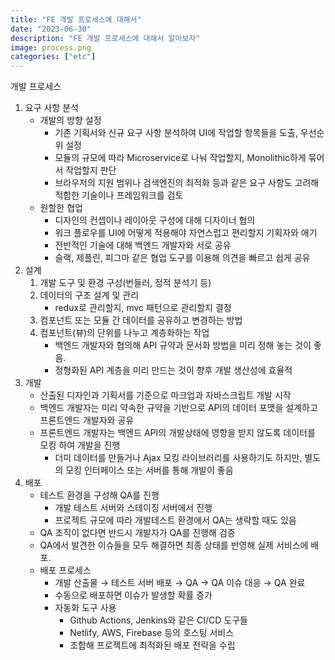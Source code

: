 ```yaml
---
title: "FE 개발 프로세스에 대해서"
date: "2023-06-30"
description: "FE 개발 프로세스에 대해서 알아보자"
image: process.png
categories: ["etc"]
---
```


개발 프로세스

1. 요구 사항 분석
   - 개발의 방향 설정
     - 기존 기획서와 신규 요구 사항 분석하여 UI에 작업할 항목들을 도출, 우선순위 설정
     - 모듈의 규모에 따라 Microservice로 나눠 작업할지, Monolithic하게 묶어서 작업할지 판단
     - 브라우저의 지원 범위나 검색엔진의 최적화 등과 같은 요구 사항도 고려해 적합한 기술이나 프레임워크를 검토
   - 원할한 협업
     - 디자인의 컨셉이나 레이아웃 구성에 대해 디자이너 협의
     - 워크 플로우를 UI에 어떻게 적용해야 자연스럽고 편리할지 기획자와 애기
     - 전반적인 기술에 대해 백엔드 개발자와 서로 공유
     - 슬랙, 제플린, 피그마 같은 협업 도구를 이용해 의견을 빠르고 쉽게 공유
2. 설계
   1. 개발 도구 및 환경 구성(번들러, 정적 분석기 등)
   2. 데이터의 구조 설계 및 관리
      - redux로 관리할지, mvc 패턴으로 관리할지 결정
   3. 컴포넌트 또는 모듈 간 데이터를 공유하고 변경하는 방법
   4. 컴포넌트(뷰)의 단위를 나누고 계층화하는 작업
      - 백엔드 개발자와 협의해 API 규약과 문서화 방법을 미리 정해 놓는 것이 좋음.
      - 정형화된 API 계층을 미리 만드는 것이 향후 개발 생산성에 효율적
3. 개발
   - 산출된 디자인과 기획서를 기준으로 마크업과 자바스크립트 개발 시작
   - 백엔드 개발자는 미리 약속한 규약을 기반으로 API의 데이터 포맷을 설계하고 프론트엔드 개발자와 공유
   - 프론트엔드 개발자는 백엔드 API의 개발상태에 영향을 받지 않도록 데이터를 모킹 하여 개발을 진행
     - 더미 데이터를 만들거나 Ajax 모킹 라이브러리를 사용하기도 하지만, 별도의 모킹 인터페이스 또는 서버를 통해 개발이 좋음
4. 배포
   - 테스트 환경을 구성해 QA를 진행
     - 개발 테스트 서버와 스테이징 서버에서 진행
     - 프로젝트 규모에 따라 개발테스트 환경에서 QA는 생략할 때도 있음
   - QA 조직이 없다면 반드시 개발자가 QA를 진행해 검증
   - QA에서 발견한 이슈들을 모두 해결하면 최종 상태를 반영해 실제 서비스에 배포.
   - 배포 프로세스
     - 개발 산출물 → 테스트 서버 배포 → QA → QA 이슈 대응 → QA 완료
     - 수동으로 배포하면 이슈가 발생할 확률 증가
     - 자동화 도구 사용
       - Github Actions, Jenkins와 같은 CI/CD 도구들
       - Netlify, AWS, Firebase 등의 호스팅 서비스
       - 조합해 프로젝트에 최적화된 배포 전략을 수립
